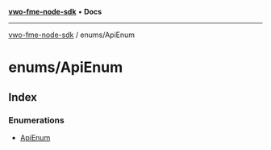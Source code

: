 [**vwo-fme-node-sdk**](../../README.md) • **Docs**

---

[vwo-fme-node-sdk](../../modules.md) / enums/ApiEnum

# enums/ApiEnum

## Index

### Enumerations

- [ApiEnum](enumerations/ApiEnum.md)
